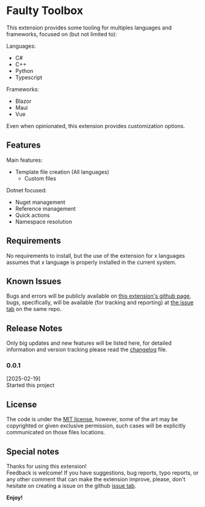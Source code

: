 # Faulty Toolbox

This extension provides some tooling for multiples languages and frameworks, focused on (but not limited to):

Languages:

- C#
- C++
- Python
- Typescript

Frameworks:

- Blazor
- Maui
- Vue

Even when opinionated, this extension provides customization options.

## Features

Main features:

- Template file creation (All languages)
  - Custom files

Dotnet focused:

- Nuget management
- Reference management
- Quick actions
- Namespace resolution

## Requirements

No requirements to install, but the use of the extension for x languages assumes that x language is properly installed in the current system.

<!-- ## Extension Settings -->

<!-- TODO: Enable disable language-based features -->
<!-- TODO: Automatic language detection -->

<!-- Include if your extension adds any VS Code settings through the `contributes.configuration` extension point. -->

<!-- For example:

This extension contributes the following settings:

- `myExtension.enable`: Enable/disable this extension.
- `myExtension.thing`: Set to `blah` to do something. -->

## Known Issues

Bugs and errors will be publicly available on [this extension's github page](https://github.com/faultyblaster/FaultyToolBo), bugs, specifically, will be available (for tracking and reporting) at [the issue tab](https://github.com/faultyblaster/FaultyToolBox/issues) on the same repo.

## Release Notes

Only big updates and new features will be listed here, for detailed information and version tracking please read the [changelog](/CHANGELOG.md) file.

### 0.0.1

[2025-02-19]  
Started this project

## License

The code is under the [MIT license](/LICENSE), however, some of the art may be copyrighted or given exclusive permission, such cases will be explicitly communicated on those files locations.

## Special notes

Thanks for using this extension!  
Feedback is welcome! If you have suggestions, bug reports, typo reports, or any other comment that can make the extension improve, please, don't hesitate on creating a issue on the github [issue tab](https://github.com/faultyblaster/FaultyToolBox/issues).

**Enjoy!**
